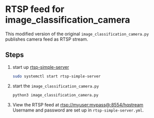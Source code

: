 # RTSP feed for image_classification_camera
This modified version of the original `image_classification_camera.py` publishes camera feed as RTSP stream.

## Steps
1. start up [rtsp-simple-server](https://github.com/aler9/rtsp-simple-server)
    ```bash
    sudo systemctl start rtsp-simple-server
    ```
1. start the `image_classification_camera.py`
    ```bash
    python3 image_classification_camera.py
    ```
1. View the RTSP feed at [rtsp://myuser:mypass@<aiy-vision-hostname>:8554/hqstream](rtsp://myuser:mypass@<aiy-vision-hostname>:8554/hqstream)
    Username and password are set up in `rtsp-simple-server.yml`.